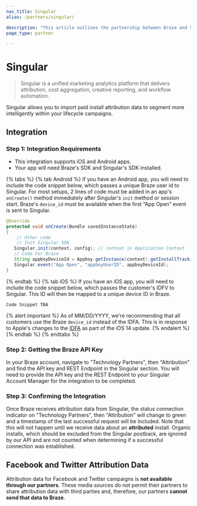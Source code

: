 ```yaml
---
nav_title: Singular
alias: /partners/singular/

description: "This article outlines the partnership between Braze and Singular, a unified marketing analytics platform."
page_type: partner

---
```


# Singular

> Singular is a unified marketing analytics platform that delivers attribution, cost aggregation, creative reporting, and workflow automation.

Singular allows you to import paid install attribution data to segment more intelligently within your lifecycle campaigns.

## Integration

### Step 1: Integration Requirements

* This integration supports iOS and Android apps.
* Your app will need Braze's SDK and Singular's SDK installed.

{% tabs %}
{% tab Android %}
If you have an Android app, you will need to include the code snippet below, which passes a unique Braze user id to Singular. For most setups, 2 lines of code must be added in an app's `onCreate()` method immediately after Singular's `init` method or session start. Braze's `device_id` must be available when the first “App Open” event is sent to Singular.

```java
@Override
protected void onCreate(Bundle savedInstanceState)
{
    // Other code
    // Init Singular SDK
   Singular.init(context, config); // context is Application Context
   // Code For Braze
   String appboyDeviceId = Appboy.getInstance(context).getInstallTrackingId();
   Singular.event("App Open", "appboyUserID", appboyDeviceId);
}
```
{% endtab %}
{% tab iOS %}
If you have an iOS app, you will need to include the code snippet below, which passes the customer's IDFV to Singular. This ID will then be mapped to a unique device ID in Braze.

```
Code Snippet TBA
```

{% alert important %}
As of MM/DD/YYYY, we're recommending that all customers use the Braze `device_id` instead of the IDFA. This is in response to Apple's changes to the [IDFA]({{site.baseurl}}/developer_guide/platform_integration_guides/ios/ios_14/#idfa) as part of the iOS 14 update.
{% endalert %}
{% endtab %}
{% endtabs %}

### Step 2: Getting the Braze API Key

In your Braze account, navigate to "Technology Partners", then "Attribution" and find the API key and REST Endpoint in the Singular section. You will need to provide the API key and the REST Endpoint to your Singular Account Manager for the integration to be completed.

### Step 3: Confirming the Integration

Once Braze receives attribution data from Singular, the status connection indicator on "Technology Partners", then "Attribution" will change to green and a timestamp of the last successful request will be included. Note that this will not happen until we receive data about an __attributed__ install. Organic installs, which should be excluded from the Singular postback, are ignored by our API and are not counted when determining if a successful connection was established.

## Facebook and Twitter Attribution Data

Attribution data for Facebook and Twitter campaigns is __not available through our partners__. These media sources do not permit their partners to share attribution data with third parties and, therefore, our partners __cannot send that data to Braze__.

[5]: #api-restrictions
[13]: {{site.baseurl}}/developer_guide/platform_integration_guides/ios/initial_sdk_setup/#optional-idfa-collection
[15]: https://docs.adjust.com/en/callbacks/ "Adjust Callbacks"
[16]: https://support.appsflyer.com/hc/en-us/articles/115001603343-AppsFlyer-Appboy-Integration "AppsFlyer Push API"
[17]: http://support.apsalar.com/customer/portal/articles/1503188-creating-and-managing-postbacks "Singular Postbacks"
[18]: https://support.kochava.com/campaign-management/create-a-kochava-certified-postback "Kochava Postbacks"
[19]: http://support.mobileapptracking.com/entries/22560357-Setting-Up-Postback-URLs "Tune Postbacks"
[20]: https://github.com/adjust/ios_sdk#9-implement-the-attribution-callback "Adjust SDK-to-SDK Integrations on iOS"
[21]: https://github.com/adjust/android_sdk#16-set-listener-for-attribution-changes "Adjust SDK-to-SDK Integrations on Android"
[22]: https://dev.branch.io/recipes/analytics_appboy/ "Branch Webhooks"
[29]: https://support.kochava.com/sdk-integration/sdk-kochavatracker-android/class-tracker?scrollto=marker_3
[30]: https://support.kochava.com/sdk-integration/windows-and-xbox-one-sdk-integration?scrollto=marker_8
